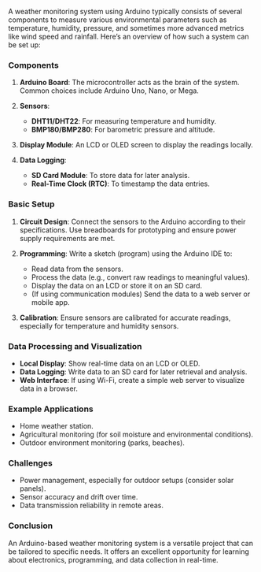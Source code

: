 A weather monitoring system using Arduino typically consists of several components to measure various environmental parameters such as temperature, humidity, pressure, and sometimes more advanced metrics like wind speed and rainfall. Here’s an overview of how such a system can be set up:

### Components

1. **Arduino Board**: The microcontroller acts as the brain of the system. Common choices include Arduino Uno, Nano, or Mega.

2. **Sensors**:
   - **DHT11/DHT22**: For measuring temperature and humidity.
   - **BMP180/BMP280**: For barometric pressure and altitude.
  

3. **Display Module**: An LCD or OLED screen to display the readings locally.

4. **Data Logging**: 
   - **SD Card Module**: To store data for later analysis.
   - **Real-Time Clock (RTC)**: To timestamp the data entries.


### Basic Setup

1. **Circuit Design**: Connect the sensors to the Arduino according to their specifications. Use breadboards for prototyping and ensure power supply requirements are met.

2. **Programming**: Write a sketch (program) using the Arduino IDE to:
   - Read data from the sensors.
   - Process the data (e.g., convert raw readings to meaningful values).
   - Display the data on an LCD or store it on an SD card.
   - (If using communication modules) Send the data to a web server or mobile app.

3. **Calibration**: Ensure sensors are calibrated for accurate readings, especially for temperature and humidity sensors.

### Data Processing and Visualization

- **Local Display**: Show real-time data on an LCD or OLED.
- **Data Logging**: Write data to an SD card for later retrieval and analysis.
- **Web Interface**: If using Wi-Fi, create a simple web server to visualize data in a browser.

### Example Applications

- Home weather station.
- Agricultural monitoring (for soil moisture and environmental conditions).
- Outdoor environment monitoring (parks, beaches).

### Challenges

- Power management, especially for outdoor setups (consider solar panels).
- Sensor accuracy and drift over time.
- Data transmission reliability in remote areas.

### Conclusion

An Arduino-based weather monitoring system is a versatile project that can be tailored to specific needs. It offers an excellent opportunity for learning about electronics, programming, and data collection in real-time.
